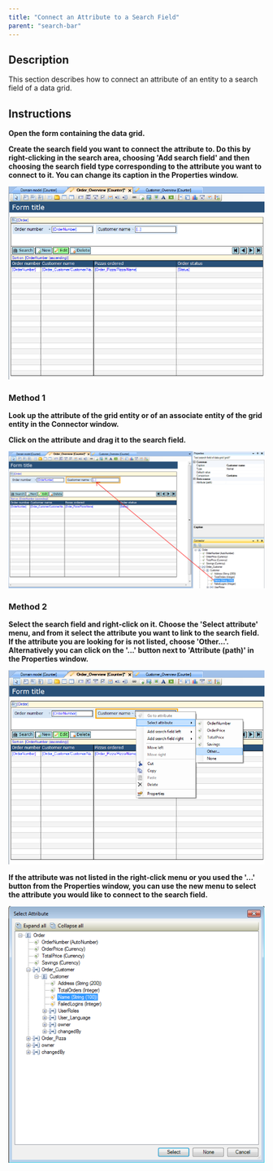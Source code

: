 ```yaml
---
title: "Connect an Attribute to a Search Field"
parent: "search-bar"
---
```

## Description

This section describes how to connect an attribute of an entity to a search field of a data grid.

## Instructions

 **Open the form containing the data grid.**

 **Create the search field you want to connect the attribute to. Do this by right-clicking in the search area, choosing 'Add search field' and then choosing the search field type corresponding to the attribute you want to connect to it. You can change its caption in the Properties window.**

![](attachments/2621449/2752611.png)

### Method 1

 **Look up the attribute of the grid entity or of an associate entity of the grid entity in the Connector window.**

 **Click on the attribute and drag it to the search field.**

![](attachments/2621449/2752616.png)

### Method 2

 **Select the search field and right-click on it. Choose the 'Select attribute' menu, and from it select the attribute you want to link to the search field. If the attribute you are looking for is not listed, choose 'Other...'. Alternatively you can click on the '...' button next to 'Attribute (path)' in the Properties window.**

![](attachments/2621449/2752617.png)

 **If the attribute was not listed in the right-click menu or you used the '...' button from the Properties window, you can use the new menu to select the attribute you would like to connect to the search field.**

![](attachments/2621449/2752610.png)
